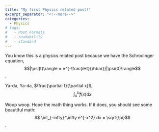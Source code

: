 ```yaml
---
title: "My first Physics related post!"
excerpt_separator: "<!--more-->"
categories:
  - Physics
# tags:
#   - Post Formats
#   - readability
#   - standard
---
```


You know this is a physics related post because we have the Schrodinger equation, 
$$|\psi(t)\rangle = e^{-\frac{iHt}{\hbar}}|\psi(0)\rangle$$.

Ya-da, Ya-da, $\frac{\partial f}{\partial x}$, $$\int_a^b f(x) dx$$

<!-- more -->

Woop woop. Hope the math thing works. If it does, you should see some beautiful math:
$$ \int_{-infty}^\infty e^{-x^2} dx = \sqrt{\pi}$$.
